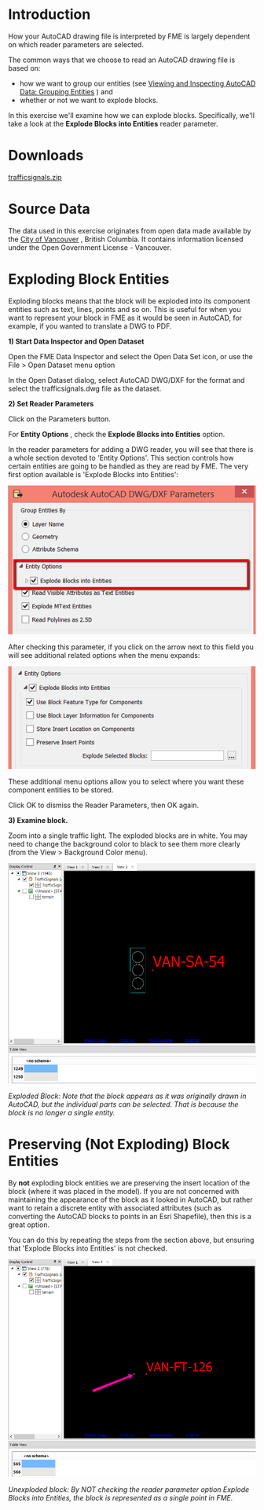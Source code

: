 

Introduction
============

How your AutoCAD drawing file is interpreted by FME is largely dependent
on which reader parameters are selected.

The common ways that we choose to read an AutoCAD drawing file is based
on:

-   how we want to group our entities (see [Viewing and Inspecting
    AutoCAD Data: Grouping
    Entities](https://knowledge.safe.com/exercises/22435/getting-started-with-autocad-and-fme-reader-parame.html)
    ) and
-   whether or not we want to explode blocks.

In this exercise we\'ll examine how we can explode blocks. Specifically,
we\'ll take a look at the **Explode Blocks into Entities** reader
parameter.

Downloads
=========

[trafficsignals.zip](https://knowledge.safe.com/storage/attachments/2440-trafficsignals.zip)

Source Data
===========

The data used in this exercise originates from open data made available
by the [City of Vancouver](http://data.vancouver.ca/) , British
Columbia. It contains information licensed under the Open Government
License - Vancouver.

Exploding Block Entities
========================

Exploding blocks means that the block will be exploded into its
component entities such as text, lines, points and so on. This is useful
for when you want to represent your block in FME as it would be seen in
AutoCAD, for example, if you wanted to translate a DWG to PDF.

**1) Start Data Inspector and Open Dataset**

Open the FME Data Inspector and select the Open Data Set icon, or use
the File \> Open Dataset menu option

In the Open Dataset dialog, select AutoCAD DWG/DXF for the format and
select the trafficsignals.dwg file as the dataset.

**2) Set Reader Parameters**

Click on the Parameters button.

For **Entity Options** , check the **Explode Blocks into Entities**
option.

In the reader parameters for adding a DWG reader, you will see that
there is a whole section devoted to \'Entity Options\'. This section
controls how certain entities are going to be handled as they are read
by FME. The very first option available is \'Explode Blocks into
Entities\':

![](Images/abc5ff7c45858f0b116350157bf47f693f8600be.png)

After checking this parameter, if you click on the arrow next to this
field you will see additional related options when the menu expands:

![](Images/5a82b420497b12bb6a15423bd582aab17b4fecce.png)

These additional menu options allow you to select where you want these
component entities to be stored.

Click OK to dismiss the Reader Parameters, then OK again.

**3) Examine block.**

Zoom into a single traffic light. The exploded blocks are in white. You
may need to change the background color to black to see them more
clearly (from the View \> Background Color menu).

![](Images/72a354c1d5304ccfc3aa30ca3c09080ae70d11f8.png)

*Exploded Block: Note that the block appears as it was originally drawn
in AutoCAD, but the individual parts can be selected. That is because
the block is no longer a single entity.*

Preserving (Not Exploding) Block Entities
=========================================

By **not** exploding block entities we are preserving the insert
location of the block (where it was placed in the model). If you are not
concerned with maintaining the appearance of the block as it looked in
AutoCAD, but rather want to retain a discrete entity with associated
attributes (such as converting the AutoCAD blocks to points in an Esri
Shapefile), then this is a great option.

You can do this by repeating the steps from the section above, but
ensuring that 'Explode Blocks into Entities' is not checked.

![](Images/9b3fdc057728727954c2111b60f327f7ffc4abb1.png)

*Unexploded block: By NOT checking the reader parameter option Explode
Blocks into Entities, the block is represented as a single point in
FME.*


